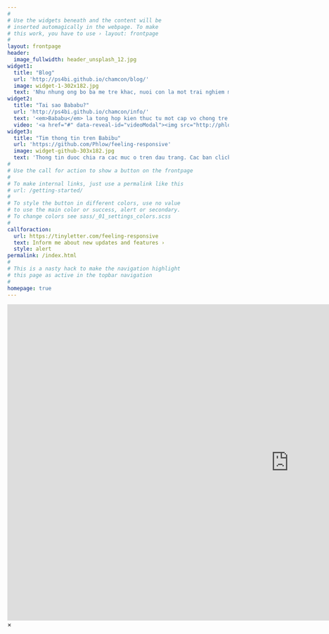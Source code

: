 ```yaml
---
#
# Use the widgets beneath and the content will be
# inserted automagically in the webpage. To make
# this work, you have to use › layout: frontpage
#
layout: frontpage
header:
  image_fullwidth: header_unsplash_12.jpg
widget1:
  title: "Blog"
  url: 'http://ps4bi.github.io/chamcon/blog/'
  image: widget-1-302x182.jpg
  text: 'Nhu nhung ong bo ba me tre khac, nuoi con la mot trai nghiem moi me. <em>Blog</em> ghi lai nhung suy nghi va kinh nghiem thuc te cua Papapu.'
widget2:
  title: "Tai sao Bababu?"
  url: 'http://ps4bi.github.io/chamcon/info/'
  text: '<em>Bababu</em> la tong hop kien thuc tu mot cap vo chong tre nguoi viet song va lam viec o nuoc ngoai. Nhu nhung ong bo ba me tre, vo chong Papapu phai tim hieu tu sach vo va kinh nghiem cua nguoi than de co gang cham soc Bababu. Hy vong, nhung ghi chep nay se giup ich cho cac gia dinh tuong lai.'
  video: '<a href="#" data-reveal-id="videoModal"><img src="http://phlow.github.io/feeling-responsive/images/start-video-feeling-responsive-302x182.jpg" width="302" height="182" alt=""/></a>'
widget3:
  title: "Tim thong tin tren Babibu"
  url: 'https://github.com/Phlow/feeling-responsive'
  image: widget-github-303x182.jpg
  text: 'Thong tin duoc chia ra cac muc o tren dau trang. Cac ban click vao cac muc cu the de doc. De quay lai trang chu, chon <em>Start</em>. Neu co gop y xin lien lac qua <a href="http://twitter.com/phlow">@papapi2u</a>.'
#
# Use the call for action to show a button on the frontpage
#
# To make internal links, just use a permalink like this
# url: /getting-started/
#
# To style the button in different colors, use no value
# to use the main color or success, alert or secondary.
# To change colors see sass/_01_settings_colors.scss
#
callforaction:
  url: https://tinyletter.com/feeling-responsive
  text: Inform me about new updates and features ›
  style: alert
permalink: /index.html
#
# This is a nasty hack to make the navigation highlight
# this page as active in the topbar navigation
#
homepage: true
---
```


<div id="videoModal" class="reveal-modal large" data-reveal="">
  <div class="flex-video widescreen vimeo" style="display: block;">
    <iframe width="1280" height="720" src="https://www.youtube.com/embed/3b5zCFSmVvU" frameborder="0" allowfullscreen></iframe>
  </div>
  <a class="close-reveal-modal">&#215;</a>
</div>
